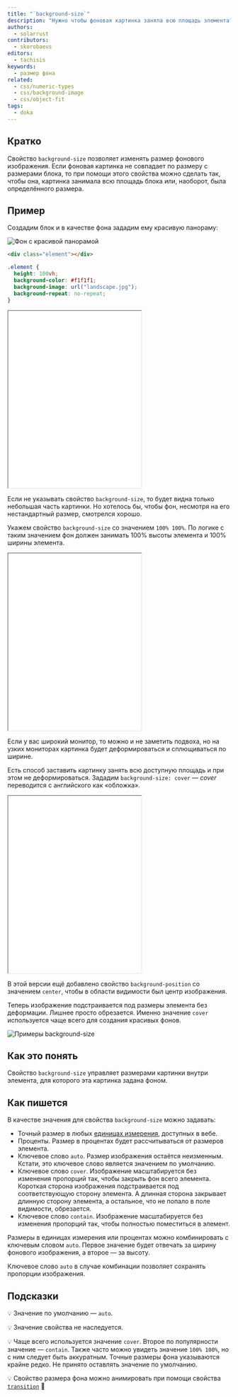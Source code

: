 ```yaml
---
title: "`background-size`"
description: "Нужно чтобы фоновая картинка заняла всю площадь элемента? Вам нужно это свойство!"
authors:
  - solarrust
contributors:
  - skorobaeus
editors:
  - tachisis
keywords:
  - размер фона
related:
  - css/numeric-types
  - css/background-image
  - css/object-fit
tags:
  - doka
---
```


## Кратко

Свойство `background-size` позволяет изменять размер фонового изображения. Если фоновая картинка не совпадает по размеру с размерами блока, то при помощи этого свойства можно сделать так, чтобы она, картинка занимала всю площадь блока или, наоборот, была определённого размера.

## Пример

Создадим блок и в качестве фона зададим ему красивую панораму:

![Фон с красивой панорамой](images/landscape.jpg)

```html
<div class="element"></div>
```

```css
.element {
  height: 100vh;
  background-color: #f1f1f1;
  background-image: url("landscape.jpg");
  background-repeat: no-repeat;
}
```

<iframe title="Фон без управления размером" src="demos/fullsize/" height="400"></iframe>

Если не указывать свойство `background-size`, то будет видна только небольшая часть картинки. Но хотелось бы, чтобы фон, несмотря на его нестандартный размер, смотрелся хорошо.

Укажем свойство `background-size` со значением `100% 100%`. По логике с таким значением фон должен занимать 100% высоты элемента и 100% ширины элемента.

<iframe title="Фон с размером 100% 100%" src="demos/100-100/" height="400"></iframe>

Если у вас широкий монитор, то можно и не заметить подвоха, но на узких мониторах картинка будет деформироваться и сплющиваться по ширине.

Есть способ заставить картинку занять всю доступную площадь и при этом не деформироваться. Зададим `background-size: cover` — _cover_ переводится с английского как «обложка».

<iframe title="Фон при значении cover" src="demos/cover/" height="400"></iframe>

В этой версии ещё добавлено свойство `background-position` со значением `center`, чтобы в области видимости был центр изображения.

Теперь изображение подстраивается под размеры элемента без деформации. Лишнее просто обрезается. Именно значение `cover` используется чаще всего для создания красивых фонов.

![Примеры background-size](images/1.png)

## Как это понять


Свойство `background-size` управляет размерами картинки внутри элемента, для которого эта картинка задана фоном.

## Как пишется

В качестве значения для свойства `background-size` можно задавать:

- Точный размер в любых [единицах измерения](/css/numeric-types/), доступных в вебе.
- Проценты. Размер в процентах будет рассчитываться от размеров элемента.
- Ключевое слово `auto`. Размер изображения остаётся неизменным. Кстати, это ключевое слово является значением по умолчанию.
- Ключевое слово `cover`. Изображение масштабируется без изменения пропорций так, чтобы закрыть фон всего элемента. Короткая сторона изображения подстраивается под соответствующую сторону элемента. А длинная сторона закрывает длинную сторону элемента, а остальное, что не попало в поле видимости, обрезается.
- Ключевое слово `contain`. Изображение масштабируется без изменения пропорций так, чтобы полностью поместиться в элемент.

Размеры в единицах измерения или процентах можно комбинировать с ключевым словом `auto`. Первое значение будет отвечать за ширину фонового изображения, а второе — за высоту.

Ключевое слово `auto` в случае комбинации позволяет сохранять пропорции изображения.

## Подсказки

💡 Значение по умолчанию — `auto`.

💡 Значение свойства не наследуется.

💡 Чаще всего используется значение `cover`. Второе по популярности значение — `contain`. Также часто можно увидеть значение `100% 100%`, но с ним следует быть аккуратным. Точные размеры фона указываются крайне редко. Не принято оставлять значение по умолчанию.

💡 Свойство размера фона можно анимировать при помощи свойства [`transition`](/css/transition/) 🥳
